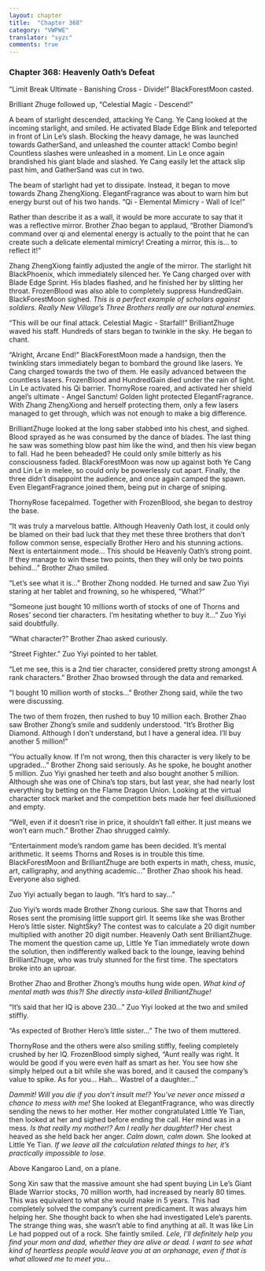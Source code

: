 ```yaml
---
layout: chapter
title:  "Chapter 368"
category: "VWPWE"
translator: "syzc"
comments: true
---
```


### Chapter 368: Heavenly Oath’s Defeat

“Limit Break Ultimate - Banishing Cross - Divide!” BlackForestMoon casted.

Brilliant Zhuge followed up, “Celestial Magic - Descend!”

A beam of starlight descended, attacking Ye Cang. Ye Cang looked at the incoming starlight, and smiled. He activated Blade Edge Blink and teleported in front of Lin Le’s slash. Blocking the heavy damage, he was launched towards GatherSand, and unleashed the counter attack!  Combo begin! Countless slashes were unleashed in a moment. Lin Le once again brandished his giant blade and slashed. Ye Cang easily let the attack slip past him, and GatherSand was cut in two.

The beam of starlight had yet to dissipate. Instead, it began to move towards Zhang ZhengXiong. ElegantFragrance was about to warn him but energy burst out of his two hands. “Qi - Elemental Mimicry - Wall of Ice!”

Rather than describe it as a wall, it would be more accurate to say that it was a reflective mirror. Brother Zhao began to applaud, “Brother Diamond’s command over qi and elemental energy is actually to the point that he can create such a delicate elemental mimicry! Creating a mirror, this is… to reflect it!”

Zhang ZhengXiong faintly adjusted the angle of the mirror. The starlight hit BlackPhoenix, which immediately silenced her. Ye Cang charged over with Blade Edge Sprint. His blades flashed, and he finished her by slitting her throat. FrozenBlood was also able to completely suppress HundredGain. BlackForestMoon sighed. *This is a perfect example of scholars against soldiers. Really New Village’s Three Brothers really are our natural enemies.*

“This will be our final attack. Celestial Magic - Starfall!” BrilliantZhuge waved his staff. Hundreds of stars began to twinkle in the sky. He began to chant.

“Alright, Arcane End!” BlackForestMoon made a handsign, then the twinkling stars immediately began to bombard the ground like lasers. Ye Cang charged towards the two of them. He easily advanced between the countless lasers. FrozenBlood and HundredGain died under the rain of light. Lin Le activated his Qi barrier. ThornyRose roared, and activated her shield angel’s ultimate - Angel Sanctum! Golden light protected ElegantFragrance. With Zhang ZhengXiong and herself protecting them, only a few lasers managed to get through, which was not enough to make a big difference.

BrilliantZhuge looked at the long saber stabbed into his chest, and sighed. Blood sprayed as he was consumed by the dance of blades. The last thing he saw was something blow past him like the wind, and then his view began to fall. Had he been beheaded? He could only smile bitterly as his consciousness faded. BlackForestMoon was now up against both Ye Cang and Lin Le in melee, so could only be powerlessly cut apart. Finally, the three didn’t disappoint the audience, and once again camped the spawn. Even ElegantFragrance joined them, being put in charge of sniping.

ThornyRose facepalmed. Together with FrozenBlood, she began to destroy the base.

“It was truly a marvelous battle. Although Heavenly Oath lost, it could only be blamed on their bad luck that they met these three brothers that don’t follow common sense, especially Brother Hero and his stunning actions. Next is entertainment mode… This should be Heavenly Oath’s strong point. If they manage to win these two points, then they will only be two points behind...” Brother Zhao smiled.

“Let’s see what it is...” Brother Zhong nodded. He turned and saw Zuo Yiyi staring at her tablet and frowning, so he whispered, “What?”

“Someone just bought 10 millions worth of stocks of one of Thorns and Roses’ second tier characters. I’m hesitating whether to buy it...” Zuo Yiyi said doubtfully.

“What character?” Brother Zhao asked curiously.

“Street Fighter.” Zuo Yiyi pointed to her tablet.

“Let me see, this is a 2nd tier character, considered pretty strong amongst A rank characters.” Brother Zhao browsed through the data and remarked.

“I bought 10 million worth of stocks...” Brother Zhong said, while the two were discussing.

The two of them frozen, then rushed to buy 10 million each. Brother Zhao saw Brother Zhong’s smile and suddenly understood. “It’s Brother Big Diamond. Although I don’t understand, but I have a general idea. I’ll buy another 5 million!”

“You actually know. If I’m not wrong, then this character is very likely to be upgraded...” Brother Zhong said seriously. As he spoke, he bought another 5 million. Zuo Yiyi gnashed her teeth and also bought another 5 million. Although she was one of China’s top stars, but last year, she had nearly lost everything by betting on the Flame Dragon Union. Looking at the virtual character stock market and the competition bets made her feel disillusioned and empty.

“Well, even if it doesn’t rise in price, it shouldn’t fall either. It just means we won’t earn much.” Brother Zhao shrugged calmly.

“Entertainment mode’s random game has been decided. It’s mental arithmetic. It seems Thorns and Roses is in trouble this time. BlackForestMoon and BrilliantZhuge are both experts in math, chess, music, art, calligraphy, and anything academic...” Brother Zhao shook his head. Everyone also sighed.

Zuo Yiyi actually began to laugh. “It’s hard to say...”

Zuo Yiyi’s words made Brother Zhong curious. She saw that Thorns and Roses sent the promising little support girl. It seems like she was Brother Hero’s little sister. NightSky? The contest was to calculate a 20 digit number multiplied with another 20 digit number. Heavenly Oath sent BrilliantZhuge. The moment the question came up, Little Ye Tian immediately wrote down the solution, then indifferently walked back to the lounge, leaving behind BrilliantZhuge, who was truly stunned for the first time. The spectators broke into an uproar.

Brother Zhao and Brother Zhong’s mouths hung wide open. *What kind of mental math was this?! She directly insta-killed BrilliantZhuge!*

“It’s said that her IQ is above 230...” Zuo Yiyi looked at the two and smiled stiffly.

“As expected of Brother Hero’s little sister...” The two of them muttered.

ThornyRose and the others were also smiling stiffly, feeling completely crushed by her IQ. FrozenBlood simply sighed, “Aunt really was right. It would be good if you were even half as smart as her. You see how she simply helped out a bit while she was bored, and it caused the company’s value to spike. As for you… Hah… Wastrel of a daughter...”

*Dammit! Will you die if you don’t insult me!? You’ve never once missed a chance to mess with me!* She looked at ElegantFragrance, who was directly sending the news to her mother. Her mother congratulated Little Ye Tian, then looked at her and sighed before ending the call. Her mind was in a mess. *Is that really my mother!? Am I really her daughter!?* Her chest heaved as she held back her anger. *Calm down, calm down.* She looked at Little Ye Tian. *If we leave all the calculation related things to her, it’s practically impossible to lose.*

Above Kangaroo Land, on a plane.

Song Xin saw that the massive amount she had spent buying Lin Le’s Giant Blade Warrior stocks, 70 million worth, had increased by nearly 80 times. This was equivalent to what she would make in 5 years. This had completely solved the company’s current predicament. It was always him helping her. She thought back to when she had investigated Lele’s parents. The strange thing was, she wasn’t able to find anything at all. It was like Lin Le had popped out of a rock. She faintly smiled. *Lele, I’ll definitely help you find your mom and dad, whether they are alive or dead. I want to see what kind of heartless people would leave you at an orphanage, even if that is what allowed me to meet you...*

